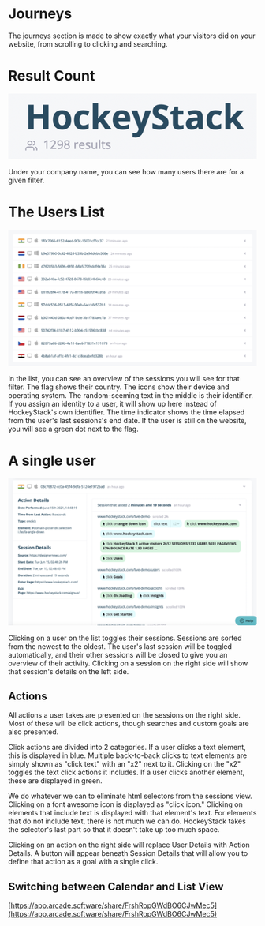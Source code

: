 # Journeys

The journeys section is made to show exactly what your visitors did on your website, from scrolling to clicking and searching.

# Result Count

![Journeys%20e06152bd1dbe426f997090bb63204cae/Screen_Shot_2021-06-15_at_15.47.14.png](Journeys/Screen_Shot_2021-06-15_at_15.47.14.png)

Under your company name, you can see how many users there are for a given filter.

# The Users List

![Journeys%20e06152bd1dbe426f997090bb63204cae/Screen_Shot_2021-06-15_at_15.49.36.png](Journeys/Screen_Shot_2021-06-15_at_15.49.36.png)

In the list, you can see an overview of the sessions you will see for that filter. The flag shows their country. The icons show their device and operating system. The random-seeming text in the middle is their identifier. If you assign an identity to a user, it will show up here instead of HockeyStack's own identifier. The time indicator shows the time elapsed from the user's last sessions's end date. If the user is still on the website, you will see a green dot next to the flag.

# A single user

![Journeys%20e06152bd1dbe426f997090bb63204cae/Screen_Shot_2021-06-15_at_16.05.49.png](Journeys/Screen_Shot_2021-06-15_at_16.05.49.png)

Clicking on a user on the list toggles their sessions. Sessions are sorted from the newest to the oldest. The user's last session will be toggled automatically, and their other sessions will be closed to give you an overview of their activity. Clicking on a session on the right side will show that session's details on the left side.

## Actions

All actions a user takes are presented on the sessions on the right side. Most of these will be click actions, though searches and custom goals are also presented.

Click actions are divided into 2 categories. If a user clicks a text element, this is displayed in blue. Multiple back-to-back clicks to text elements are simply shown as "click text" with an "x2" next to it. Clicking on the "x2" toggles the text click actions it includes. If a user clicks another element, these are displayed in green.

We do whatever we can to eliminate html selectors from the sessions view. Clicking on a font awesome icon is displayed as "click <icon name> icon." Clicking on elements that include text is displayed with that element's text. For elements that do not include text, there is not much we can do. HockeyStack takes the selector's last part so that it doesn't take up too much space.

Clicking on an action on the right side will replace User Details with Action Details. A button will appear beneath Session Details that will allow you to define that action as a goal with a single click.

## Switching between Calendar and List View

[https://app.arcade.software/share/FrshRopGWdBO6CJwMec5](https://app.arcade.software/share/FrshRopGWdBO6CJwMec5)